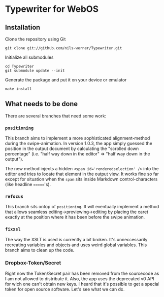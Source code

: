 Typewriter for WebOS
====================

Installation
------------

Clone the repository using Git

	git clone git://github.com/nils-werner/Typewriter.git

Initialize all submodules

	cd Typewriter
	git submodule update --init

Generate the package and put it on your device or emulator

	make install

What needs to be done
---------------------

There are several branches that need some work:

### `positioning`

This branch aims to implement a more sophisticated alignment-method during the swipe-animation. In version 1.0.3, the app simply guessed the position in the output document by calculating the "scrolled down percentage" (i.e. "half way down in the editor" => "half way down in the output").

The new method injects a hidden `<span id='renderedselection' />` into the editor and tries to locate that element in the output view. It works fine so far except for situation when the `span` sits inside Markdown control-characters (like headline `=====`'s).

### `refocus`

This branch sits ontop of `positioning`. It will eventually implement a method that allows seamless editing->previewing->editing by placing the caret exactly at the position where it has been before the swipe animation.

### `fixxsl`

The way the XSLT is used is currently a bit broken. It's unneccessarily recreating variables and objects and uses weird global variables. This branch aims to clean up the code.

### Dropbox-Token/Secret

Right now the Token/Secret pair has been removed from the sourcecode as I am not allowed to distribute it. Also, the app uses the deprecated v0 API for wich one can't obtain new keys. I heard that it's possible to get a special token for open source software. Let's see what we can do.
